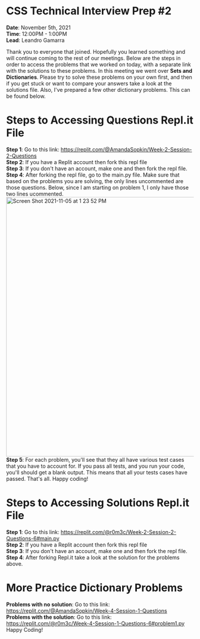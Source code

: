 # CSS Technical Interview Prep #2

<b>Date</b>: November 5th, 2021 <br>
<b>Time</b>: 12:00PM - 1:00PM <br>
<b>Lead</b>: Leandro Gamarra <br>

Thank you to everyone that joined. Hopefully you learned something and will continue coming to the rest of our meetings. Below are the steps in order to access the problems that we worked on today, with a separate link with the solutions to these problems. In this meeting we went over <b>Sets and Dictionaries</b>. Please try to solve these problems on your own first, and then if you get stuck or want to compare your answers take a look at the solutions file. Also, I've prepared a few other dictionary problems. This can be found below.

# Steps to Accessing Questions Repl.it File

<b>Step 1</b>: Go to this link: https://replit.com/@AmandaSopkin/Week-2-Session-2-Questions <br>
<b>Step 2</b>: If you have a Replit account then fork this repl file <br>
<b>Step 3</b>: If you don't have an account, make one and then fork the repl file. <br>
<b>Step 4</b>: After forking the repl file, go to the main.py file. Make sure that based on the problems you are solving, the only lines uncommented are those questions. Below, since I am starting on problem 1, I only have those two lines ucommented. <br> 
<img width="696" alt="Screen Shot 2021-11-05 at 1 23 52 PM" src="https://user-images.githubusercontent.com/33881291/140552798-39e2887d-96ab-4832-b85a-bc88302f0e8c.png"> <br>
<b>Step 5</b>: For each problem, you'll see that they all have various test cases that you have to account for. If you pass all tests, and you run your code, you'll should get a blank output. This means that all your tests cases have passed. That's all. Happy coding!

# Steps to Accessing Solutions Repl.it File

<b>Step 1</b>: Go to this link: https://replit.com/@r0m3c/Week-2-Session-2-Questions-6#main.py <br>
<b>Step 2</b>: If you have a Replit account then fork this repl file <br>
<b>Step 3</b>: If you don't have an account, make one and then fork the repl file. <br>
<b>Step 4</b>: After forking Repl.it take a look at the solution for the problems above.

# More Practice Dictionary Problems

<b>Problems with no solution</b>: Go to this link: https://replit.com/@AmandaSopkin/Week-4-Session-1-Questions <br>
<b>Problems with the solution</b>: Go to this link: https://replit.com/@r0m3c/Week-4-Session-1-Questions-6#problem1.py <br>
Happy Coding!


